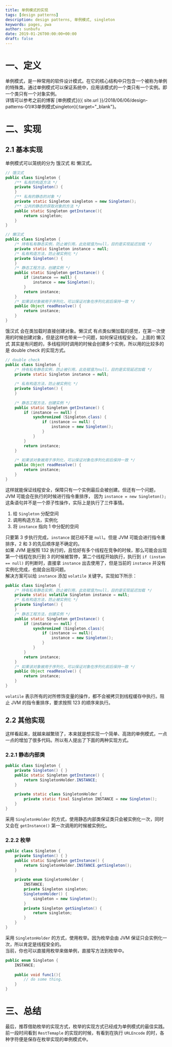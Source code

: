```yaml
---
title: 单例模式的实现
tags: [design patterns]
description: design patterns, 单例模式, singleton
keywords: pages, pwa
author: sunbufu
date: 2019-01-26T00:00:00+00:00
draft: false
---
```


# 一、定义
单例模式，是一种常用的软件设计模式。在它的核心结构中只包含一个被称为单例的特殊类。通过单例模式可以保证系统中，应用该模式的一个类只有一个实例。即一个类只有一个对象实例。    
详情可以参考之前的博客 [单例模式]({{ site.url }}/2018/06/06/design-patterns-01/#3单例模式singleton){:target="_blank"}。
# 二、实现
## 2.1 基本实现
单例模式可以笼统的分为 饿汉式 和 懒汉式。
```java
// 饿汉式
public class Singleton {
    /** 私有的构造方法 */
    private Singleton() {
    }
    /** 私有的静态的对象 */
    private static Singleton singleton = new Singleton();
    /** 公共的静态的获取对象的方法 */
    public static Singleton getInstance(){
        return singleton;
    }
}
```
```java
// 懒汉式
public class Singleton {
    /* 持有私有静态实例，防止被引用，此处赋值为null，目的是实现延迟加载 */
    private static Singleton instance = null;
    /* 私有构造方法，防止被实例化 */
    private Singleton() {
    }
    /* 静态工程方法，创建实例 */
    public static Singleton getInstance() {
        if (instance == null) {
            instance = new Singleton();
        }
        return instance;
    }
    /* 如果该对象被用于序列化，可以保证对象在序列化前后保持一致 */
    public Object readResolve() {
        return instance;
    }
}
```
饿汉式 会在类加载时直接创建对象。懒汉式 有点类似懒加载的感觉，在第一次使用的时候创建对象，但是这样也带来一个问题，如何保证线程安全。
上面的 懒汉式 其实是有问题的，多线程同时调用的时候会创建多个实例，所以用的比较多的是 double check 的实现方式。
```java
// double check
public class Singleton {
    /* 持有私有静态实例，防止被引用，此处赋值为null，目的是实现延迟加载 */
    private static Singleton instance = null;
    
    /* 私有构造方法，防止被实例化 */
    private Singleton() {
    }
    
    /* 静态工程方法，创建实例 */
    public static Singleton getInstance() {
        if (instance == null) {
            synchronized (Singleton.class) {
                if (instance == null) {
                    instance = new Singleton();
                }
            }
        }
        return instance;
    }
    
    /* 如果该对象被用于序列化，可以保证对象在序列化前后保持一致 */
    public Object readResolve() {
        return instance;
    }
}
```
这样就能保证线程安全，保障只有一个实例最后会被创建。但还有一个问题，JVM 可能会在执行的时候进行指令重排序，
因为 `instance = new Singleton();` 这条语句并不是一个原子性操作，实际上是执行了三件事情。
1. 给 `Singleton` 分配空间
2. 调用构造方法，实例化
3. 将 `instance` 指向 1 中分配的空间

只要第 3 步执行完成，`instance` 就已经不是 `null`。但是 JVM 可能会进行指令重排序，2 和 3 的先后顺序是不确定的。  
如果 JVM 是按照 132 执行的，且恰好有多个线程在竞争的时候，那么可能会出现 第一个线程在执行到 3 的时候被暂停，第二个线程开始执行，执行到 `if (instan == null)` 的判断时，直接拿 `instance` 出去使用了，但是当前的 `instance` 并没有实例化完成，也就会出现问题。  
解决方案可以给 `instance` 添加 `volatile` 关键字。实现如下所示：
```java
public class Singleton {
    /* 持有私有静态实例，防止被引用，此处赋值为null，目的是实现延迟加载 */
    private static volatile Singleton instance = null;
    /* 私有构造方法，防止被实例化 */
    private Singleton() {
    }
    /* 静态工程方法，创建实例 */
    public static Singleton getInstance() {
        if (instance == null) {
            synchronized (Singleton.class){
                if (instance == null){
                    instance = new Singleton();
                }
            }
        }
        return instance;
    }
    /* 如果该对象被用于序列化，可以保证对象在序列化前后保持一致 */
    public Object readResolve() {
        return instance;
    }
}
```
`volatile` 表示所有的对所修饰变量的操作，都不会被拷贝到线程缓存中执行。阻止 JVM 的指令重排序，要求按照 123 的顺序来执行。

## 2.2 其他实现  
这样看起来，就越来越繁琐了，本来就是想实现一个简单、高效的单例模式，一点一点的增加了很多代码。所以有人提出了下面的两种实现方式。

### 2.2.1 静态内部类
```java
public class Singleton {
    private Singleton() { }
    public static Singleton getInstance() {
        return SingletonHolder.INSTANCE;
    }
    
    private static class SingletonHolder {
        private static final Singleton INSTANCE = new Singleton();
    }
}
```
采用 `SingletonHolder` 的方式，使用静态内部类保证类只会被实例化一次，同时又会在 `getInstance()` 第一次调用的时候被实例化。

### 2.2.2 枚举
```java
public class Singleton {
    private Singleton() { }
    public static Singleton getInstance() {
        return SingletonHolder.INSTANCE.getSingleton();
    }
    
    private enum SingletonHolder {
        INSTANCE;
        private Singleton singleton;
        SingletonHolder() {
            singleton = new Singleton();
        }
        private Singleton getSingleton() {
            return singleton;
        }
    }
}
```
采用 `SingletonHolder` 的方式，使用枚举。因为枚举会由 JVM 保证只会实例化一次，所以肯定是线程安全的。  
当前，你也可以直接用枚举来做单例，直接写方法到枚举中。
```java
public enum Singleton {
    INSTANCE;
    
    public void func1(){
        // do some thing.
    }
}
```

# 三、总结
最后，推荐借助枚举的实现方式，枚举的实现方式已经成为单例模式的最佳实践。前一段时间看到 `RestTemaple` 的实现的时候，有看到在执行 `URLEncode` 的时，各种字符便是保存在枚举实现的单例模式中。